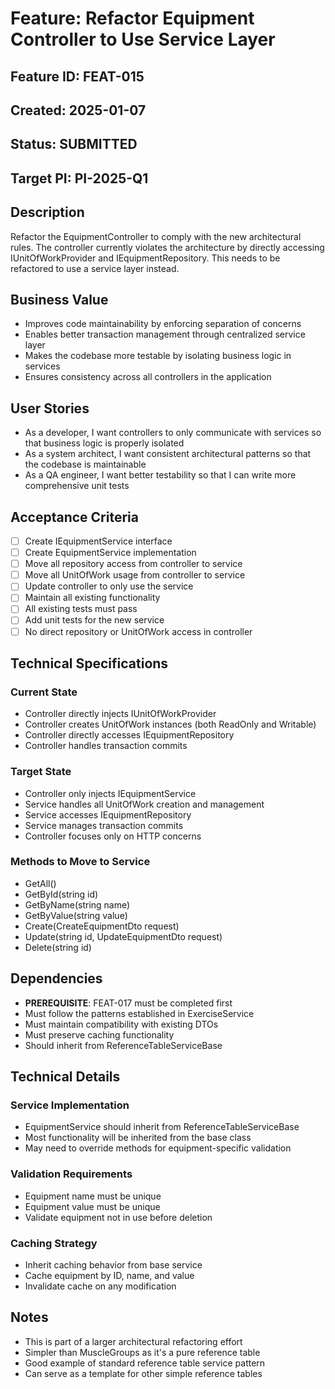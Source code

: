 # Feature: Refactor Equipment Controller to Use Service Layer

## Feature ID: FEAT-015
## Created: 2025-01-07
## Status: SUBMITTED
## Target PI: PI-2025-Q1

## Description
Refactor the EquipmentController to comply with the new architectural rules. The controller currently violates the architecture by directly accessing IUnitOfWorkProvider and IEquipmentRepository. This needs to be refactored to use a service layer instead.

## Business Value
- Improves code maintainability by enforcing separation of concerns
- Enables better transaction management through centralized service layer
- Makes the codebase more testable by isolating business logic in services
- Ensures consistency across all controllers in the application

## User Stories
- As a developer, I want controllers to only communicate with services so that business logic is properly isolated
- As a system architect, I want consistent architectural patterns so that the codebase is maintainable
- As a QA engineer, I want better testability so that I can write more comprehensive unit tests

## Acceptance Criteria
- [ ] Create IEquipmentService interface
- [ ] Create EquipmentService implementation
- [ ] Move all repository access from controller to service
- [ ] Move all UnitOfWork usage from controller to service
- [ ] Update controller to only use the service
- [ ] Maintain all existing functionality
- [ ] All existing tests must pass
- [ ] Add unit tests for the new service
- [ ] No direct repository or UnitOfWork access in controller

## Technical Specifications
### Current State
- Controller directly injects IUnitOfWorkProvider<FitnessDbContext>
- Controller creates UnitOfWork instances (both ReadOnly and Writable)
- Controller directly accesses IEquipmentRepository
- Controller handles transaction commits

### Target State
- Controller only injects IEquipmentService
- Service handles all UnitOfWork creation and management
- Service accesses IEquipmentRepository
- Service manages transaction commits
- Controller focuses only on HTTP concerns

### Methods to Move to Service
- GetAll()
- GetById(string id)
- GetByName(string name)
- GetByValue(string value)
- Create(CreateEquipmentDto request)
- Update(string id, UpdateEquipmentDto request)
- Delete(string id)

## Dependencies
- **PREREQUISITE**: FEAT-017 must be completed first
- Must follow the patterns established in ExerciseService
- Must maintain compatibility with existing DTOs
- Must preserve caching functionality
- Should inherit from ReferenceTableServiceBase<Equipment>

## Technical Details
### Service Implementation
- EquipmentService should inherit from ReferenceTableServiceBase<Equipment>
- Most functionality will be inherited from the base class
- May need to override methods for equipment-specific validation

### Validation Requirements
- Equipment name must be unique
- Equipment value must be unique
- Validate equipment not in use before deletion

### Caching Strategy
- Inherit caching behavior from base service
- Cache equipment by ID, name, and value
- Invalidate cache on any modification

## Notes
- This is part of a larger architectural refactoring effort
- Simpler than MuscleGroups as it's a pure reference table
- Good example of standard reference table service pattern
- Can serve as a template for other simple reference tables